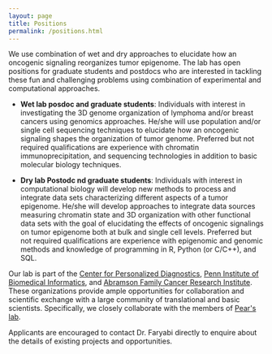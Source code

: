 ```yaml
---
layout: page
title: Positions
permalink: /positions.html
---
```


We use combination of wet and dry approaches to elucidate how an oncogenic signaling reorganizes tumor epigenome. The lab has open positions for graduate students and postdocs who are interested in tackling these fun and challenging problems using combination of experimental and computational approaches. 

* **Wet lab posdoc and graduate students**: Individuals with interest in investigating the 3D genome organization of lymphoma and/or breast cancers using genomics approaches. He/she will use population and/or single cell sequencing techniques to elucidate how an oncogenic signaling shapes the organization of tumor genome. Preferred but not required qualifications are experience with chromatin immunoprecipitation, and sequencing technologies in addition to basic molecular biology techniques.    

* **Dry lab Postodc nd graduate students**: Individuals with interest in computational biology will develop new methods to process and integrate data sets characterizing different aspects of a tumor epigenome. He/she will develop approaches to integrate data sources measuring chromatin state and 3D organization with other functional data sets with the goal of elucidating the effects of oncogenic signalings on tumor epigenome both at bulk and single cell levels. Preferred but not required qualifications are experience with epigenomic and genomic methods and knowledge of programming in R, Python (or C/C++), and SQL.

Our lab is part of the [Center for Personalized Diagnostics](http://www.pennmedicine.org/personalized-diagnostics/), [Penn Institute of Biomedical Informatics](http://upibi.org/), and [Abramson Family Cancer Research Institute](http://www.afcri.upenn.edu/). These organizations provide ample opportunities for collaboration and scientific exchange with a large community of translational and basic scientists. Specifically, we closely collaborate with the members of [Pear's lab](http://pathology.med.upenn.edu/department/people/481/warren-s-pear).   

Applicants are encouraged to contact Dr. Faryabi directly to enquire about the details of existing projects and opportunities.
